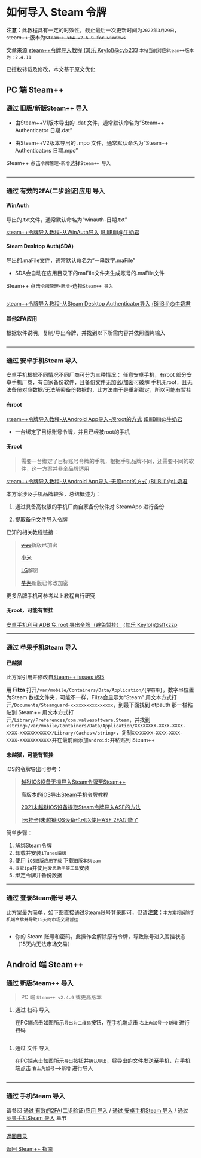 # 如何导入 Steam 令牌

**注意**：此教程具有一定的时效性，截止最后一次更新时间为`2022年3月29日`，~~steam++ 版本为`Steam++ x64 v2.6.9 for windows`~~

文章来源 [steam++令牌导入教程](https://keylol.com/t710508-1-1) [(其乐 Keylol)@cyb233](https://keylol.com/suid-988278) `本帖当前对应Steam++版本为：2.4.11`

已授权转载及修改，本文基于原文优化

<!-- 
目录

- [如何导入 Steam 令牌](#如何导入-steam-令牌)
  - [PC 端 Steam++](#pc-端-steam)
    - [通过 旧版/新版Steam++ 导入](#通过-旧版新版steam-导入)
    - [通过 有效的2FA(二步验证)应用 导入](#通过-有效的2fa二步验证应用-导入)
      - [WinAuth](#winauth)
      - [Steam Desktop Auth(SDA)](#steam-desktop-authsda)
      - [其他2FA应用](#其他2fa应用)
    - [通过 安卓手机Steam 导入](#通过-安卓手机steam-导入)
      - [有root](#有root)
      - [无root](#无root)
      - [无root，可能有暂挂](#无root可能有暂挂)
    - [通过 苹果手机Steam 导入](#通过-苹果手机steam-导入)
      - [已越狱](#已越狱)
      - [未越狱，可能有暂挂](#未越狱可能有暂挂)
    - [通过 登录Steam账号 导入](#通过-登录steam账号-导入)
  - [Android 端 Steam++](#android-端-steam)
    - [通过 新版Steam++ 导入](#通过-新版steam-导入)
    - [通过 手机Steam 导入](#通过-手机steam-导入)
 -->

## PC 端 Steam++

### 通过 旧版/新版Steam++ 导入

- 由Steam++V1版本导出的 .dat 文件，通常默认命名为“Steam++ Authenticator 日期.dat”

- 由Steam++V2版本导出的 .mpo 文件，通常默认命名为“Steam++  Authenticators 日期.mpo”

Steam++ 点击`令牌管理`-`新增`选择`Steam++ 导入`

<!-- 
![Steam++ 导入](./Photo/../../Photo/Steam%20token/import-steam++-token.png#gh-light-mode-only)
![Steam++ 导入](./Photo/../../Photo/Steam%20token/import-steam++-token-dark.png#gh-dark-mode-only)
-->

<picture>
<source srcset="./Photo/../../Photo/Steam%20token/import-steam++-token-dark.png" media="(prefers-color-scheme: dark)">
<img src="./Photo/../../Photo/Steam%20token/import-steam++-token.png" alt="">
</picture>

---

### 通过 有效的2FA(二步验证)应用 导入

#### WinAuth

导出的.txt文件，通常默认命名为“winauth-日期.txt”

[steam++令牌导入教程-从WinAuth导入](https://www.bilibili.com/read/cv10145591)  [(BiliBili)@牛奶君](https://space.bilibili.com/484296)

#### Steam Desktop Auth(SDA)

导出的.maFile文件，通常默认命名为“一串数字.maFile”

- SDA会自动在应用目录下的maFile文件夹生成账号的.maFile文件

Steam++ 点击`令牌管理`-`新增`-选择`Steam++ 导入`

<!-- 
![软件导入](./Photo/../../Photo/Steam%20token/import-other-token.png#gh-light-mode-only)
![软件导入](./Photo/../../Photo/Steam%20token/import-other-token-dark.png#gh-dark-mode-only)
 -->

<picture>
<source srcset="./Photo/../../Photo/Steam%20token/import-other-token-dark.png" media="(prefers-color-scheme: dark)">
<img src="./Photo/../../Photo/Steam%20token/import-other-token.png" alt="">
</picture>

[steam++令牌导入教程-从Steam Desktop Authenticator导入](https://www.bilibili.com/read/cv10145788) [(BiliBili)@牛奶君](https://space.bilibili.com/484296)

#### 其他2FA应用

根据软件说明，复制/导出令牌，并找到以下所需内容并依照图片输入

<!-- 
![其他导入](./Photo/../../Photo/Steam%20token/import-phone-token.png#gh-light-mode-only)
![其他导入](./Photo/../../Photo/Steam%20token/import-phone-token-dark.png#gh-dark-mode-only)
 -->

<picture>
<source srcset="./Photo/../../Photo/Steam%20token/import-phone-token-dark.png" media="(prefers-color-scheme: dark)">
<img src="./Photo/../../Photo/Steam%20token/import-phone-token.png" alt="">
</picture>

---

### 通过 安卓手机Steam 导入

安卓手机根据不同情况不同厂商可分为三种情况：
任意安卓手机，有root
部分安卓手机厂商，有自家备份软件，且备份文件无加密/加密可破解
手机无root，且无法备份对应数据/无法解密备份数据的，此方法由于是重新绑定，所以可能有暂挂

#### 有root

[steam++令牌导入教程-从Android App导入-须root的方式](https://www.bilibili.com/read/cv10142098?from=articleDetail) [(BiliBili)@牛奶君](https://space.bilibili.com/484296)

- 一台绑定了目标账号令牌，并且已经被root的手机

#### 无root

>需要一台绑定了目标账号令牌的手机，根据手机品牌不同，还需要不同的软件，这一方案并非全品牌适用

[steam++令牌导入教程-从Android App导入-无须root的方式](https://www.bilibili.com/read/cv10052462) [(BiliBili)@牛奶君](https://space.bilibili.com/484296)

本方案涉及手机品牌较多，总结概述为：

1. 通过具备高权限的手机厂商自家备份软件对 SteamApp 进行备份

2. 提取备份文件导入令牌

已知的相关教程链接：

>[~~vivo~~](https://keylol.com/t684133-1-1)新版已加密
>
>[小米](https://keylol.com/t524510-1-1)
>
>[LG](https://keylol.com/t582900-1-1)解密
>
>[~~华为~~](https://keylol.com/t666792-1-1)新版已修改加密

更多品牌手机可参考以上教程自行研究

#### 无root，可能有暂挂

[安卓手机利用 ADB 免 root 导出令牌（避免暂挂）](https://keylol.com/t757408-1-1) [(其乐 Keylol)@sffxzzp](https://keylol.com/suid-218128)

---

### 通过 苹果手机Steam 导入

#### 已越狱

此方案引用并修改自[Steam++ issues #95](https://github.com/SteamTools-Team/SteamTools/issues/95)

用 **Filza** 打开`/var/mobile/Containers/Data/Application/{字符串}`，数字串位置为Steam 数据文件夹，可能不一样，Filza会显示为“Steam”
用文本方式打开`/Documents/Steamguard-xxxxxxxxxxxxxxxx`，到最下面找到 otpauth 那一栏粘贴到 Steam++
用文本方式打开`/Library/Preferences/com.valvesoftware.Steam`，并找到`<string>/var/mobile/Containers/Data/Application/XXXXXXXX-XXXX-XXXX-XXXX-XXXXXXXXXXXX/Library/Caches</string>`，复制`XXXXXXXX-XXXX-XXXX-XXXX-XXXXXXXXXXXX`并在最前面添加`android:`并粘贴到 Steam++

#### 未越狱，可能有暂挂

iOS的令牌导出可参考：

>[越狱IOS设备无损导入Steam令牌至Steam++](https://keylol.com/t728973-1-1)
>
>[高版本的iOS导出Steam手机令牌教程](https://keylol.com/t696543-1-1)
>
>[2021未越狱iOS设备提取Steam令牌导入ASF的方法](https://keylol.com/t703874-1-1)
>
>[\[云挂卡\]未越狱iOS设备也可以使用ASF 2FA功能了](https://keylol.com/t245711-1-1)

简单步骤：

1. 解绑Steam令牌
2. 卸载并安装`iTunes旧版`
3. 使用 `iOS旧版应用下载` 下载`旧版本Steam`
4. `提取ipa`并使用`爱思助手等工具`安装
5. 绑定令牌并备份数据

---

### 通过 登录Steam账号 导入

此方案最为简单，如下图直接通过Steam账号登录即可，但请**注意**：`本方案将解除手机端令牌并导致15天的市场交易暂挂`

<!-- 
![Steam 账号登入](./Photo/../../Photo/Steam%20token/Sign-token.png#gh-light-mode-only)
![Steam 账号登入](./Photo/../../Photo/Steam%20token/Sign-token-dark.png#gh-dark-mode-only)
-->

<picture>
<source srcset="(./Photo/../../Photo/Steam%20token/Sign-token-dark.png" media="(prefers-color-scheme: dark)">
<img src="./Photo/../../Photo/Steam%20token/Sign-token.png" alt="">
</picture>

- 你的 Steam 账号和密码，此操作会解除原有令牌，导致账号进入暂挂状态（15天内无法市场交易）

## Android 端 Steam++

### 通过 新版Steam++ 导入

> PC 端 `Steam++ v2.4.9` 或更高版本

1. 通过 扫码 导入

    在PC端点击如图所示`导出为二维码`按钮，在手机端点击 `右上角加号`-->`新增` 进行扫码
<!-- 
    ![扫码](./Photo/../../Photo/Steam%20token/QR-Code.png#gh-light-mode-only)
    ![扫码](./Photo/../../Photo/Steam%20token/QR-Code-dark.png#gh-dark-mode-only)
-->

<picture>
<source srcset="./Photo/../../Photo/Steam%20token/QR-Code-dark.png" media="(prefers-color-scheme: dark)">
<img src="./Photo/../../Photo/Steam%20token/QR-Code.png" alt="">
</picture>

1. 通过 文件 导入

    在PC端点击如图所示`导出`按钮并`确认导出`，将导出的文件发送至手机，在手机端点击 `右上角加号`-->`新增` 进行导入

<!-- 
    ![导出](./Photo/../../Photo/Steam%20token/export.png#gh-light-mode-only)
    ![导出](./Photo/../../Photo/Steam%20token/export-dark.png#gh-dark-mode-only)
-->

<picture>
<source srcset="./Photo/../../Photo/Steam%20token/export-dark.png" media="(prefers-color-scheme: dark)">
<img src="./Photo/../../Photo/Steam%20token/export.png" alt="">
</picture>

---

### 通过 手机Steam 导入

请参阅 [通过 有效的2FA(二步验证)应用 导入](#通过-有效的2fa二步验证应用-导入) / [通过 安卓手机Steam 导入](#通过-安卓手机steam-导入) / [通过 苹果手机Steam 导入](#通过-苹果手机steam-导入) 章节

---

[返回目录](#如何导入%20Steam%20令牌)

[返回 Steam++ 指南](/README.md)
